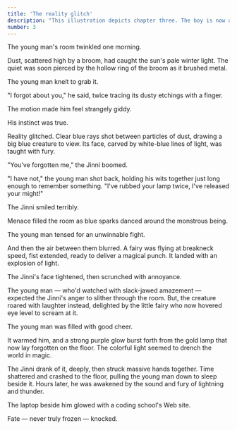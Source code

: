 ```yaml
---
title: 'The reality glitch'
description: "This illustration depicts chapter three. The boy is now a young man. He stands at at the top of the illustration, just off center, facing the audience. A window is open behind him. Light gleams through it. The young man wears rectangular glasses, a forrest green sweater, and blue jeans. His mouth hangs open, a shocked smile spreading across it, as an impossible scene plays out in front of him. The audience looks into the room from and sees some of what the young man can't. The gigantic blue head of a Jinni with pointy ears and features that consist of thick blue strokes of light fills the right of the room. It's impossibly large, the size of magic. The Jinni's eyes and mouth are pinched in circles, an astonished reaction to the pinprick of pain that's just been inflicted on him by a marauding fairy. Her fist is clenched, a glowing ball of fairy dust still hanging where it struck the Jinni's nose moments before. Her other arm is pulled back, curving sharply at the elbow. She's channeled all the energy of her ferocious entrance into her fist. Her torso is still parallel to the floor, her left leg stretched out behind her, her right one tucked beneath her body, and a long dangling pink-and-purple diamond earring trails after her. Glowing metallic blue eyes stare into the Jinni's as her mouth hangs open in furious exasperation at the need to protect her young friend. She's wearing her favorite outfit, a white dress and purple leggings. The young man's full-sized bed stands on the floor beneath her, his MacBook open on top of it. An incredible scene indeed."
number: 3
---
```


The young man's room twinkled one morning.

Dust, scattered high by a broom, had caught the sun's pale winter light. The quiet was soon pierced by the hollow ring of the broom as it brushed metal. 

The young man knelt to grab it.

"I forgot about you," he said, twice tracing its dusty etchings with a finger. 

The motion made him feel strangely giddy.

His instinct was true.  

Reality glitched. Clear blue rays shot between particles of dust, drawing a big blue creature to view. Its face, carved by white-blue lines of light, was taught with fury. 

"You've forgotten me," the Jinni boomed. 

"I have not," the young man shot back, holding his wits together just long enough to remember something. "I've rubbed your lamp twice, I've released your might!" 

The Jinni smiled terribly. 

Menace filled the room as blue sparks danced around the monstrous being. 

The young man tensed for an unwinnable fight.

And then the air between them blurred. A fairy was flying at breakneck speed, fist extended, ready to deliver a magical punch. It landed with an explosion of light. 

The Jinni's face tightened, then scrunched with annoyance. 

The young man — who'd watched with slack-jawed amazement — expected the Jinni's anger to slither through the room. But, the creature roared with laughter instead, delighted by the little fairy who now hovered eye level to scream at it. 

The young man was filled with good cheer. 

It warmed him, and a strong purple glow burst forth from the gold lamp that now lay forgotten on the floor. The colorful light seemed to drench the world in magic.

The Jinni drank of it, deeply, then struck massive hands together. Time shattered and crashed to the floor, pulling the young man down to sleep beside it. Hours later, he was awakened by the sound and fury of lightning and thunder. 

The laptop beside him glowed with a coding school's Web site.

Fate — never truly frozen — knocked.
